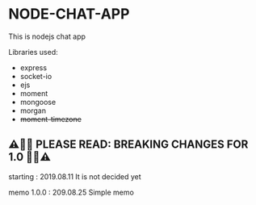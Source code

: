 # NODE-CHAT-APP

This is nodejs chat app

Libraries used:

- express
- socket-io
- ejs
- moment
- mongoose
- morgan
- ~~moment-timezone~~

## ⚠️🥁🎺 PLEASE READ: BREAKING CHANGES FOR 1.0 🎺🥁⚠️

starting : 2019.08.11
It is not decided yet

memo 1.0.0 : 209.08.25
Simple memo
